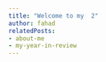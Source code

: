 ```yaml
---
title: "Welcome to my  2"
author: fahad 
relatedPosts:
- about-me 
- my-year-in-review 
---
```





